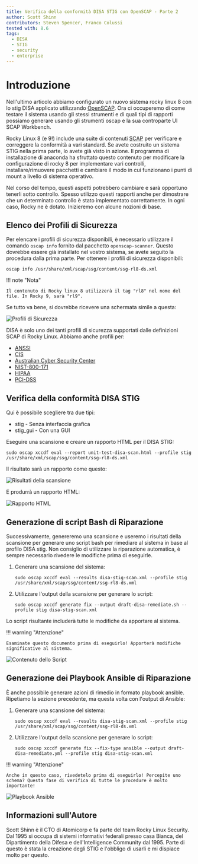 ```yaml
---
title: Verifica della conformità DISA STIG con OpenSCAP - Parte 2
author: Scott Shinn
contributors: Steven Spencer, Franco Colussi
tested with: 8.6
tags:
  - DISA
  - STIG
  - security
  - enterprise
---
```


# Introduzione

Nell'ultimo articolo abbiamo configurato un nuovo sistema rocky linux 8 con lo stig DISA applicato utilizzando [OpenSCAP](https://www.openscap.org). Ora ci occuperemo di come testare il sistema usando gli stessi strumenti e di quali tipi di rapporti possiamo generare usando gli strumenti oscap e la sua controparte UI SCAP Workbench.

Rocky Linux 8 (e 9!) include una suite di contenuti [SCAP](https://csrc.nist.gov/projects/security-content-automation-protocol) per verificare e correggere la conformità a vari standard. Se avete costruito un sistema STIG nella prima parte, lo avete già visto in azione. Il programma di installazione di anaconda ha sfruttato questo contenuto per modificare la configurazione di rocky 8 per implementare vari controlli, installare/rimuovere pacchetti e cambiare il modo in cui funzionano i punti di mount a livello di sistema operativo.

Nel corso del tempo, questi aspetti potrebbero cambiare e sarà opportuno tenerli sotto controllo. Spesso utilizzo questi rapporti anche per dimostrare che un determinato controllo è stato implementato correttamente. In ogni caso, Rocky ne è dotato. Inizieremo con alcune nozioni di base.

## Elenco dei Profili di Sicurezza

Per elencare i profili di sicurezza disponibili, è necessario utilizzare il comando `oscap info` fornito dal pacchetto `openscap-scanner`. Questo dovrebbe essere già installato nel vostro sistema, se avete seguito la procedura dalla prima parte.  Per ottenere i profili di sicurezza disponibili:

```
oscap info /usr/share/xml/scap/ssg/content/ssg-rl8-ds.xml
```

!!! note "Nota"

    Il contenuto di Rocky linux 8 utilizzerà il tag "rl8" nel nome del file. In Rocky 9, sarà "rl9".

Se tutto va bene, si dovrebbe ricevere una schermata simile a questa:

![Profili di Sicurezza](images/disa_stig_pt2_img1.jpg)

DISA è solo uno dei tanti profili di sicurezza supportati dalle definizioni SCAP di Rocky Linux. Abbiamo anche profili per:

* [ANSSI](https://www.ssi.gouv.fr/en/)
* [CIS](https://cisecurity.org)
* [Australian Cyber Security Center](https://cyber.gov.au)
* [NIST-800-171](https://csrc.nist.gov/publications/detail/sp/800-171/rev-2/final)
* [HIPAA](https://www.hhs.gov/hipaa/for-professionals/security/laws-regulations/index.html)
* [PCI-DSS](https://www.pcisecuritystandards.org/)

## Verifica della conformità DISA STIG

Qui è possibile scegliere tra due tipi:

* stig - Senza interfaccia grafica
* stig_gui - Con una GUI

Eseguire una scansione e creare un rapporto HTML per il DISA STIG:

```
sudo oscap xccdf eval --report unit-test-disa-scan.html --profile stig /usr/share/xml/scap/ssg/content/ssg-rl8-ds.xml
```

Il risultato sarà un rapporto come questo:

![Risultati della scansione](images/disa_stig_pt2_img2.jpg)

E produrrà un rapporto HTML:

![Rapporto HTML](images/disa_stig_pt2_img3.jpg)

## Generazione di script Bash di Riparazione

Successivamente, genereremo una scansione e useremo i risultati della scansione per generare uno script bash per rimediare al sistema in base al profilo DISA stig. Non consiglio di utilizzare la riparazione automatica, è sempre necessario rivedere le modifiche prima di eseguirle.

1) Generare una scansione del sistema:
    ```
    sudo oscap xccdf eval --results disa-stig-scan.xml --profile stig /usr/share/xml/scap/ssg/content/ssg-rl8-ds.xml
    ```
2) Utilizzare l'output della scansione per generare lo script:
    ```
    sudo oscap xccdf generate fix --output draft-disa-remediate.sh --profile stig disa-stig-scan.xml
    ```

Lo script risultante includerà tutte le modifiche da apportare al sistema.

!!! warning "Attenzione"

    Esaminate questo documento prima di eseguirlo! Apporterà modifiche significative al sistema.

![Contenuto dello Script](images/disa_stig_pt2_img4.jpg)

## Generazione dei Playbook Ansible di Riparazione

È anche possibile generare azioni di rimedio in formato playbook ansible. Ripetiamo la sezione precedente, ma questa volta con l'output di Ansible:

1) Generare una scansione del sistema:
    ```
    sudo oscap xccdf eval --results disa-stig-scan.xml --profile stig /usr/share/xml/scap/ssg/content/ssg-rl8-ds.xml
    ```
2) Utilizzare l'output della scansione per generare lo script:
    ```
    sudo oscap xccdf generate fix --fix-type ansible --output draft-disa-remediate.yml --profile stig disa-stig-scan.xml
    ```

!!! warning "Attenzione"

    Anche in questo caso, rivedetelo prima di eseguirlo! Percepite uno schema? Questa fase di verifica di tutte le procedure è molto importante!

![Playbook Ansible](images/disa_stig_pt2_img5.jpg)

## Informazioni sull'Autore

Scott Shinn è il CTO di Atomicorp e fa parte del team Rocky Linux Security. Dal 1995 si occupa di sistemi informativi federali presso casa Bianca, del Dipartimento della Difesa e dell'Intelligence Community dal 1995. Parte di questo è stata la creazione degli STIG e l'obbligo di usarli e mi dispiace molto per questo.

